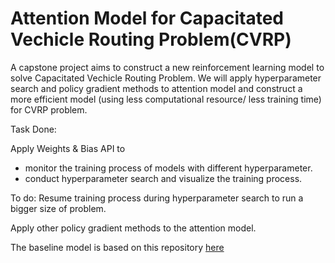 # Attention Model for Capacitated Vechicle Routing Problem(CVRP)
A capstone project aims to construct a new reinforcement learning model to solve Capacitated Vechicle Routing Problem.
We will apply hyperparameter search and policy gradient methods to attention model and construct a more efficient model (using less computational resource/ less training time) for CVRP problem.

Task Done:

Apply Weights & Bias API to 
- monitor the training process of models with different hyperparameter.
- conduct hyperparameter search and visualize the training process.

To do:
Resume training process during hyperparameter search to run a bigger size of problem.  

Apply other policy gradient methods to the attention model.  

The baseline model is based on this repository [here](https://github.com/wouterkool/attention-learn-to-route)
